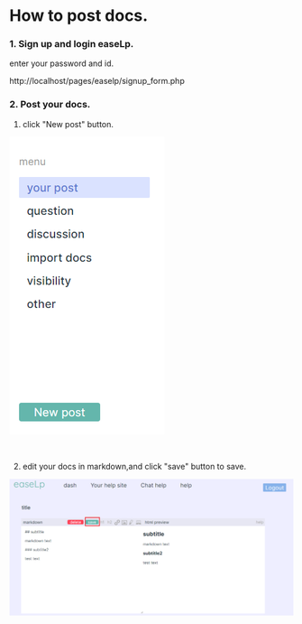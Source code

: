 # How to post docs.

### 1. Sign up and login easeLp.

enter your password and id.

http://localhost/pages/easelp/signup_form.php

### 2. Post your docs.

1. click "New post"  button.

![image](./upload/pdq8tu1wrxkbje5n0fos.png)

<br>

2. edit your docs in markdown,and click "save" button to save.

![image](./upload/bi2v4tjg0razx9nhusl7.png)

